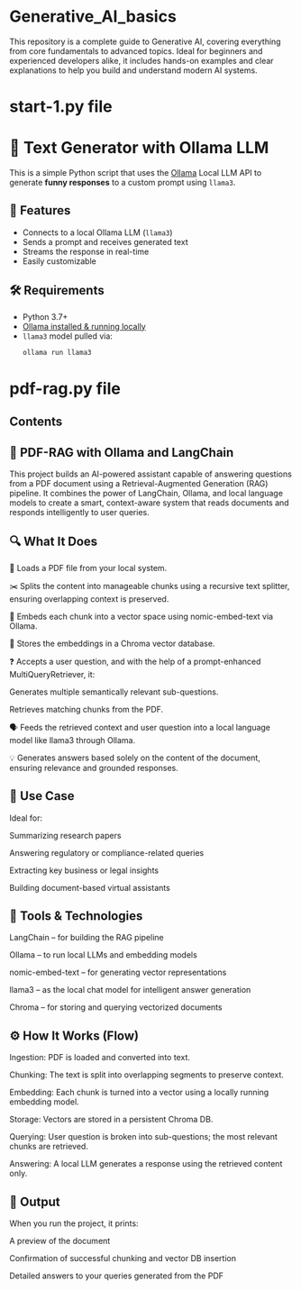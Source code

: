 # Generative_AI_basics
This repository is a complete guide to Generative AI, covering everything from core fundamentals to advanced topics. Ideal for beginners and experienced developers alike, it includes hands-on examples and clear explanations to help you build and understand modern AI systems.

# start-1.py file 
# 🧠 Text Generator with Ollama LLM

This is a simple Python script that uses the [Ollama](https://ollama.com) Local LLM API to generate **funny responses** to a custom prompt using `llama3`.

## 🚀 Features

- Connects to a local Ollama LLM (`llama3`)
- Sends a prompt and receives generated text
- Streams the response in real-time
- Easily customizable

## 🛠️ Requirements

- Python 3.7+
- [Ollama installed & running locally](https://ollama.com/download)
- `llama3` model pulled via:
  ```bash
  ollama run llama3


# pdf-rag.py file 
##  Contents
## 🧠 PDF-RAG with Ollama and LangChain
This project builds an AI-powered assistant capable of answering questions from a PDF document using a Retrieval-Augmented Generation (RAG) pipeline. It combines the power of LangChain, Ollama, and local language models to create a smart, context-aware system that reads documents and responds intelligently to user queries.

## 🔍 What It Does
📄 Loads a PDF file from your local system.

✂️ Splits the content into manageable chunks using a recursive text splitter, ensuring overlapping context is preserved.

🧬 Embeds each chunk into a vector space using nomic-embed-text via Ollama.

🧠 Stores the embeddings in a Chroma vector database.

❓ Accepts a user question, and with the help of a prompt-enhanced MultiQueryRetriever, it:

Generates multiple semantically relevant sub-questions.

Retrieves matching chunks from the PDF.

🗣️ Feeds the retrieved context and user question into a local language model like llama3 through Ollama.

💡 Generates answers based solely on the content of the document, ensuring relevance and grounded responses.

##  💼 Use Case
Ideal for:

Summarizing research papers

Answering regulatory or compliance-related queries

Extracting key business or legal insights

Building document-based virtual assistants

## 🧰 Tools & Technologies
LangChain – for building the RAG pipeline

Ollama – to run local LLMs and embedding models

nomic-embed-text – for generating vector representations

llama3 – as the local chat model for intelligent answer generation

Chroma – for storing and querying vectorized documents

## ⚙️ How It Works (Flow)
Ingestion: PDF is loaded and converted into text.

Chunking: The text is split into overlapping segments to preserve context.

Embedding: Each chunk is turned into a vector using a locally running embedding model.

Storage: Vectors are stored in a persistent Chroma DB.

Querying: User question is broken into sub-questions; the most relevant chunks are retrieved.

Answering: A local LLM generates a response using the retrieved content only.

## 📝 Output
When you run the project, it prints:

A preview of the document

Confirmation of successful chunking and vector DB insertion

Detailed answers to your queries generated from the PDF
